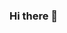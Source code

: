 ### Hi there 👋

<!--
**TeslaE-van/TeslaE-van** is a ✨ _special_ ✨ repository because its `README.md` (this file) appears on your GitHub profile.

Here are some ideas to get you started:

- 🔭 I’m currently working on ...My new project Tesla! Go check it out at https//Teslae-van.github.io/Tesla/
- 🌱 I’m currently learning ... HTML
- 👯 I’m looking to collaborate on ... Nothing at the moment but feel fre to email me for collabs!
- 🤔 I’m looking for help with ... Creating a format for my project.
- 💬 Ask me about ... How's It Going?
- 📫 How to reach me: ... you can reach me at egwbud@gmail.com. I may not respond for up to 4 buisness days.
- 😄 Pronouns: ... He/Him
- ⚡ Fun fact: ... I play Baseball!
-->
